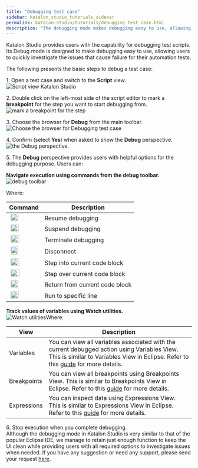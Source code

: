 ```yaml
---
title: "Debugging test case"
sidebar: katalon_studio_tutorials_sidebar
permalink: katalon-studio/tutorials/debugging_test_case.html
description: "The debugging mode makes debugging easy to use, allowing users to quickly investigate the issues that cause failure for their automation tests."
---
```

Katalon Studio provides users with the capability for debugging test scripts. Its Debug mode is designed to make debugging easy to use, allowing users to quickly investigate the issues that cause failure for their automation tests.

The following presents the basic steps to debug a test case:

1\. Open a test case and switch to the **Script** view.  
![Script view Katalon Studio](../../images/katalon-studio/tutorials/debugging_test_case/Script-view.png)

2\. Double click on the left-most side of the script editor to mark a **breakpoint** for the step you want to start debugging from.  
![mark a breakpoint for the step](../../images/katalon-studio/tutorials/debugging_test_case/mark-a-breakpoint.png)

3\. Choose the browser for **Debug** from the main toolbar.  
![Choose the browser for Debugging test case](../../images/katalon-studio/tutorials/debugging_test_case/the-browser.png)

4\. Confirm (select **Yes**) when asked to show the **Debug** perspective.  
![the Debug perspective.](../../images/katalon-studio/tutorials/debugging_test_case/Debug-perspective.png)

5\. The **Debug** perspective provides users with helpful options for the debugging purpose. Users can:

**Navigate execution using commands from the debug toolbar.**  
![debug toolbar](../../images/katalon-studio/tutorials/debugging_test_case/Navigate-execution.png)

Where:

<table style="table-layout: fixed;" width="318" class=""><thead><tr><th style="" class="">Command</th><th style="" class="">Description</th></tr></thead><tbody class="" style=""><tr class="" style=""><td style="" class="">&nbsp;<img class="" src="../../images/katalon-studio/tutorials/debugging_test_case/Resume-debugging.png" alt="Resume debugging" width="21" height="19" style=""></td><td style="" class=""><span style="" class="">Resume debugging</span></td></tr><tr class="" style=""><td style="" class="">&nbsp;<img class="" src="../../images/katalon-studio/tutorials/debugging_test_case/Suspend-debugging.png" alt="Suspend debugging" width="22" height="19" style=""></td><td style="" class=""><span style="" class="">Suspend debugging</span></td></tr><tr class="" style=""><td style="" class="">&nbsp;<img class="" src="../../images/katalon-studio/tutorials/debugging_test_case/Terminate-debugging.png" alt="Terminate debugging" width="23" height="21" style=""></td><td style="" class=""><span style="" class="">Terminate debugging</span></td></tr><tr class="" style=""><td style="" class="">&nbsp;<img class="" src="../../images/katalon-studio/tutorials/debugging_test_case/Disconnect.png" alt="Disconnect" width="20" height="22" style=""></td><td style="" class=""><span style="" class="">Disconnect</span></td></tr><tr class="" style=""><td style="" class="">&nbsp;<img class="" src="../../images/katalon-studio/tutorials/debugging_test_case/Step-into-current-code-block.png" alt="Step into current code block" width="23" height="20" style=""></td><td style="" class=""><span style="" class="">Step into current code block</span></td></tr><tr class="" style=""><td style="" class="">&nbsp;<img class="" src="../../images/katalon-studio/tutorials/debugging_test_case/Step-over-current-code-block.png" alt="Step over current code block" width="25" height="19" style=""></td><td style="" class=""><span style="" class="">Step over current code block</span></td></tr><tr class="" style=""><td style="" class="">&nbsp;<img class="" src="../../images/katalon-studio/tutorials/debugging_test_case/Return-from-current-code-block.png" alt="Return from current code block" width="21" height="20" style=""></td><td style="" class=""><span style="" class="">Return from current code block</span></td></tr><tr class="" style=""><td style="" class="">&nbsp;<img class="" src="../../images/katalon-studio/tutorials/debugging_test_case/Run-to-specific-line.png" alt="Run to specific line" width="22" height="20" style=""></td><td style="" class=""><span style="" class="">Run to specific line</span></td></tr></tbody></table>

**Track values of variables using Watch utilities.**  
![Watch utilities](../../images/katalon-studio/tutorials/debugging_test_case/Watch-utilities.png)Where:

<table class="" style="table-layout: fixed;"><thead><tr><th style="" class="">View</th><th style="" class="">Description</th></tr></thead><tbody class="" style=""><tr class="" style=""><td style="" class=""><span style="" class="">Variables</span></td><td style="" class=""><span style="" class="">You can view all variables associated with the current debugged action using Variables View. This is similar to Variables View in Eclipse. Refer to this </span><a href="http://help.eclipse.org/luna/index.jsp?topic=%2Forg.eclipse.jdt.doc.user%2Freference%2Fviews%2Fexpressions%2Fref-expressions_view.htm" class="" style=""><span style="" class="">guide</span></a><span style="" class=""> for more details.</span></td></tr><tr class="" style=""><td style="" class=""><span style="" class="">Breakpoints</span></td><td style="" class=""><span style="" class="">You can view all breakpoints using Breakpoints View. This is similar to Breakpoints View in Eclipse. Refer to this </span><a href="http://help.eclipse.org/luna/index.jsp?topic=%2Forg.eclipse.jdt.doc.user%2Freference%2Fviews%2Fexpressions%2Fref-expressions_view.htm" class="" style=""><span style="" class="">guide</span></a><span style="" class=""> for more details.</span></td></tr><tr class="" style=""><td style="" class=""><span style="" class="">Expressions</span></td><td style="" class=""><span style="" class="">You can inspect data using Expressions View. This is similar to Expressions View in Eclipse. Refer to this </span><a href="http://help.eclipse.org/luna/index.jsp?topic=%2Forg.eclipse.jdt.doc.user%2Freference%2Fviews%2Fexpressions%2Fref-expressions_view.htm" class="" style=""><span style="" class="">guide</span></a><span style="" class=""> for more details.</span></td></tr></tbody></table>

6\. Stop execution when you complete debugging.  
Although the debugging mode in Katalon Studio is very similar to that of the popular Eclipse IDE, we manage to retain just enough function to keep the UI clean while providing users with all required options to investigate issues when needed. If you have any suggestion or need any support, please send your request [here](https://www.katalon.com/#submit-ticket).